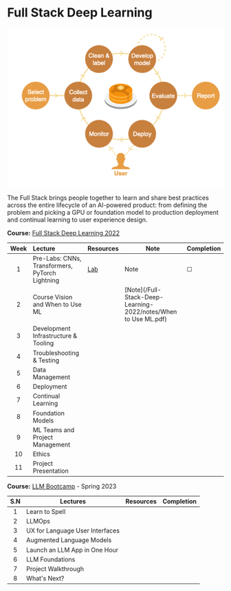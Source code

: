 # Full Stack Deep Learning
![Pipeline](full-stack.png)

The Full Stack brings people together to learn and share best practices across the entire lifecycle of an AI-powered product: from defining the problem and picking a GPU or foundation model to production deployment and continual learning to user experience design.


**Course:** [Full Stack Deep Learning 2022](https://fullstackdeeplearning.com/course/2022/)

| Week | Lecture | Resources | Note | Completion |
| :--: | :--- | :--- | ---- | ---- |
| 1 | Pre-Labs: CNNs, Transformers, PyTorch Lightning | [Lab](https://fullstackdeeplearning.com/course/2022/labs-1-3-cnns-transformers-pytorch-lightning/) | Note | &#x2610; |
| 2 | Course Vision and When to Use ML |  | [Note](/Full-Stack-Deep-Learning-2022/notes/When to Use ML.pdf) |  |
| 3 | Development Infrastructure & Tooling |  |  |  |
| 4 | Troubleshooting & Testing |  |  |  |
| 5 | Data Management |  |  |  |
| 6 | Deployment |  |  |  |
| 7 | Continual Learning |  |  |  |
| 8 | Foundation Models |  |  |  |
| 9 | ML Teams and Project Management |  |  |  |
| 10 | Ethics |  |  |  |
| 11 | Project Presentation |  |  |  |
 
 **Course:** [LLM Bootcamp](https://fullstackdeeplearning.com/llm-bootcamp/spring-2023/) - Spring 2023
 
| S.N | Lectures | Resources | Completion |
| :--: | ---- | ---- | ---- |
| 1 | Learn to Spell |  |  |
| 2 | LLMOps |  |  |
| 3 | UX for Language User Interfaces |  |  |
| 4 | Augmented Language Models |  |  |
| 5 | Launch an LLM App in One Hour |  |  |
| 6 | LLM Foundations |  |  |
| 7 | Project Walkthrough |  |  |
| 8 | What's Next? |  |  |
